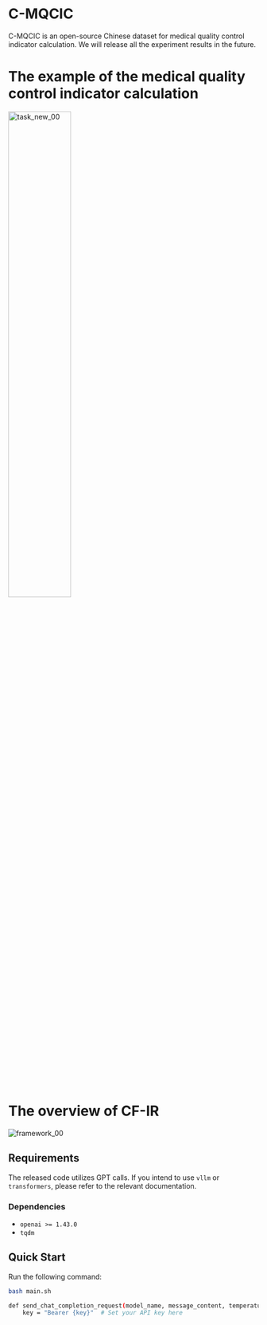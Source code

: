 # C-MQCIC

C-MQCIC is an open-source Chinese dataset for medical quality control indicator calculation. We will release all the experiment results in the future.

# The example of the medical quality control indicator calculation

<img src="https://github.com/user-attachments/assets/6ef83434-4c1e-41d1-9d87-1620d00dfe19" alt="task_new_00" width="50%" />

# The overview of CF-IR
![framework_00](https://github.com/user-attachments/assets/80ed6737-880e-4146-bd0f-735b31516e47)


## Requirements

The released code utilizes GPT calls. If you intend to use `vllm` or `transformers`, please refer to the relevant documentation.

### Dependencies
- `openai >= 1.43.0`
- `tqdm`

## Quick Start

Run the following command:

```bash
bash main.sh

def send_chat_completion_request(model_name, message_content, temperature=0.01):
    key = "Bearer {key}"  # Set your API key here

```

